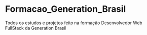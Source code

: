 # Formacao_Generation_Brasil
Todos os estudos e projetos feito na formação Desenvolvedor Web FullStack da Generation Brasil 
